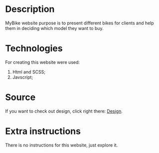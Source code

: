 # Description
MyBike website purpose is to present different bikes for clients and help them in deciding which model they want to buy.

# Technologies
For creating this website were used:
1) Html and SCSS;
2) Javscript;

# Source
If you want to check out design, click right there:
[Design](https://www.figma.com/file/NZQAIydtHo5QkINyGLHNcq/BIKE-New-Version?node-id=0%3A1).

# Extra instructions
There is no instructions for this website, just explore it.
